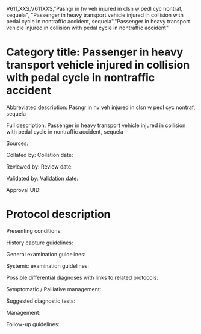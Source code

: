 V611,XXS,V611XXS,"Pasngr in hv veh injured in clsn w pedl cyc nontraf, sequela", "Passenger in heavy transport vehicle injured in collision with pedal cycle in nontraffic accident, sequela","Passenger in heavy transport vehicle injured in collision with pedal cycle in nontraffic accident"
# Category title: Passenger in heavy transport vehicle injured in collision with pedal cycle in nontraffic accident

Abbreviated description: Pasngr in hv veh injured in clsn w pedl cyc nontraf, sequela

Full description: Passenger in heavy transport vehicle injured in collision with pedal cycle in nontraffic accident, sequela

Sources:

Collated by:
Collation date:

Reviewed by:
Review date:

Validated by:
Validation date:

Approval UID:

# Protocol description

Presenting conditions:

History capture guidelines:

General examination guidelines:

Systemic examination guidelines:

Possible differential diagnoses with links to related protocols:

Symptomatic / Palliative management:

Suggested diagnostic tests:

Management:

Follow-up guidelines:
